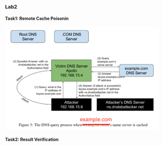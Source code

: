 ### Lab2

#### Task1: Remote Cache Poisonin

<img src = "images/fig3.png">




#### Task2: Result Verification


